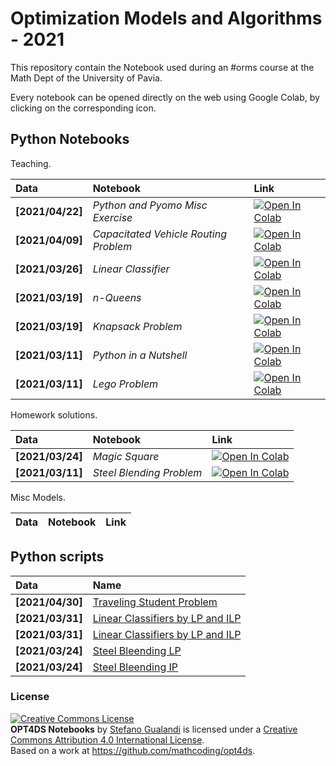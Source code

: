 # Optimization Models and Algorithms - 2021

This repository contain the Notebook used during an #orms course at the Math Dept of the University of Pavia.

Every notebook can be opened directly on the web using Google Colab, by clicking on the corresponding icon.

## Python Notebooks

Teaching.

| Data | Notebook | Link |
|:-|:-|:-|
|**[2021/04/22]**|*Python and Pyomo Misc Exercise*|[![Open In Colab](https://colab.research.google.com/assets/colab-badge.svg)](https://colab.research.google.com/github/mathcoding/opt4ds/blob/master/notebooks/Python_e_Pyomo.ipynb)|
|**[2021/04/09]**|*Capacitated Vehicle Routing Problem*|[![Open In Colab](https://colab.research.google.com/assets/colab-badge.svg)](https://colab.research.google.com/github/mathcoding/opt4ds/blob/master/notebooks/CVRP.ipynb)|
|**[2021/03/26]**|*Linear Classifier*|[![Open In Colab](https://colab.research.google.com/assets/colab-badge.svg)](https://colab.research.google.com/github/mathcoding/opt4ds/blob/master/notebooks/LinearClassification.ipynb)|
|**[2021/03/19]**|*n-Queens*|[![Open In Colab](https://colab.research.google.com/assets/colab-badge.svg)](https://colab.research.google.com/github/mathcoding/opt4ds/blob/master/notebooks/N-Queens.ipynb)|
|**[2021/03/19]**|*Knapsack Problem*|[![Open In Colab](https://colab.research.google.com/assets/colab-badge.svg)](https://colab.research.google.com/github/mathcoding/opt4ds/blob/master/notebooks/KnapsackProblem.ipynb)|
|**[2021/03/11]**|*Python in a Nutshell*|[![Open In Colab](https://colab.research.google.com/assets/colab-badge.svg)](https://colab.research.google.com/github/mathcoding/opt4ds/blob/master/notebooks/Python_in_a_Nutshell.ipynb)|
|**[2021/03/11]**|*Lego Problem*|[![Open In Colab](https://colab.research.google.com/assets/colab-badge.svg)](https://colab.research.google.com/github/mathcoding/opt4ds/blob/master/notebooks/Lego%20Problems.ipynb)|


Homework solutions.

| Data | Notebook | Link |
|:-|:-|:-|
|**[2021/03/24]**|*Magic Square*|[![Open In Colab](https://colab.research.google.com/assets/colab-badge.svg)](https://colab.research.google.com/github/mathcoding/opt4ds/blob/master/notebooks/MagicSquare.ipynb)|
|**[2021/03/11]**|*Steel Blending Problem*|[![Open In Colab](https://colab.research.google.com/assets/colab-badge.svg)](https://colab.research.google.com/github/mathcoding/opt4ds/blob/master/notebooks/SteelBlending.ipynb)|


Misc Models.

| Data | Notebook | Link |
|:-|:-|:-|


## Python scripts
| Data | Name |
|:-|:-|
|**[2021/04/30]** | [Traveling Student Problem](https://github.com/mathcoding/opt4ds/blob/master/python/tsp_exercise.py) |
|**[2021/03/31]** | [Linear Classifiers by LP and ILP](https://github.com/mathcoding/opt4ds/blob/master/python/classificationBanknote.py) |
|**[2021/03/31]** | [Linear Classifiers by LP and ILP](https://github.com/mathcoding/opt4ds/blob/master/python/classificationGaussian2D.py) |
|**[2021/03/24]** | [Steel Bleending LP](https://github.com/mathcoding/opt4ds/blob/master/python/miscelazione.py) |
|**[2021/03/24]** | [Steel Bleending IP](https://github.com/mathcoding/opt4ds/blob/master/python/miscelazione_ip.py) |


### License
<a rel="license" href="http://creativecommons.org/licenses/by/4.0/"><img alt="Creative Commons License" style="border-width:0" src="https://i.creativecommons.org/l/by/4.0/88x31.png" /></a><br /><span xmlns:dct="http://purl.org/dc/terms/" property="dct:title"><b>OPT4DS Notebooks</b></span> by <a xmlns:cc="http://creativecommons.org/ns#" href="http://mate.unipv.it/gualandi" property="cc:attributionName" rel="cc:attributionURL">Stefano Gualandi</a> is licensed under a <a rel="license" href="http://creativecommons.org/licenses/by/4.0/">Creative Commons Attribution 4.0 International License</a>.<br />Based on a work at <a xmlns:dct="http://purl.org/dc/terms/" href="https://github.com/mathcoding/opt4ds" rel="dct:source">https://github.com/mathcoding/opt4ds</a>.
